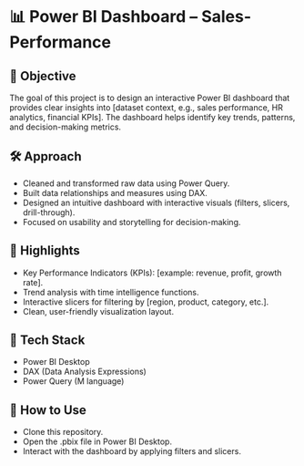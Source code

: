 # 📊 Power BI Dashboard – Sales-Performance

## 🎯 Objective
The goal of this project is to design an interactive Power BI dashboard that provides clear insights into [dataset context, e.g., sales performance, HR analytics, financial KPIs]. 
The dashboard helps identify key trends, patterns, and decision-making metrics.

## 🛠️ Approach
- Cleaned and transformed raw data using Power Query.
- Built data relationships and measures using DAX.
- Designed an intuitive dashboard with interactive visuals (filters, slicers, drill-through).
- Focused on usability and storytelling for decision-making.

## 📌 Highlights
- Key Performance Indicators (KPIs): [example: revenue, profit, growth rate].
- Trend analysis with time intelligence functions.
- Interactive slicers for filtering by [region, product, category, etc.].
- Clean, user-friendly visualization layout.

## 🧰 Tech Stack
- Power BI Desktop
- DAX (Data Analysis Expressions)
- Power Query (M language)

## 🚀 How to Use
- Clone this repository.
- Open the .pbix file in Power BI Desktop.
- Interact with the dashboard by applying filters and slicers.
